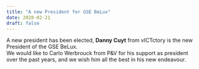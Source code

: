 ```yaml
---
title: "A new President for GSE BeLux"
date: 2020-02-21
draft: false
---
```


A new president has been elected, __Danny Cuyt__ from vICTctory is the new President of the GSE BeLux.  
We would like to Carlo Werbrouck from P&V for his support as president over the past years, and we wish him all the best in his new endeavour.  


